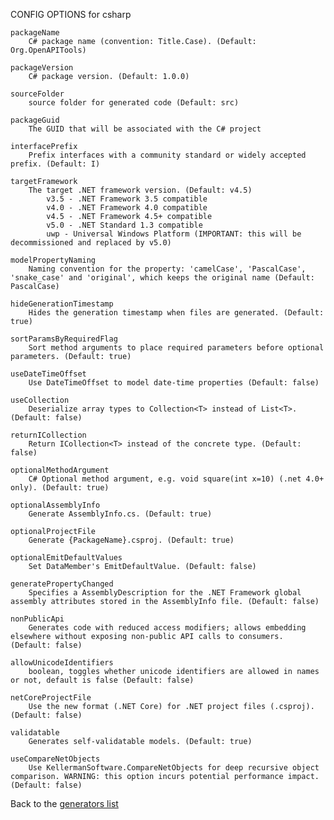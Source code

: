 
CONFIG OPTIONS for csharp

	packageName
	    C# package name (convention: Title.Case). (Default: Org.OpenAPITools)

	packageVersion
	    C# package version. (Default: 1.0.0)

	sourceFolder
	    source folder for generated code (Default: src)

	packageGuid
	    The GUID that will be associated with the C# project

	interfacePrefix
	    Prefix interfaces with a community standard or widely accepted prefix. (Default: I)

	targetFramework
	    The target .NET framework version. (Default: v4.5)
	        v3.5 - .NET Framework 3.5 compatible
	        v4.0 - .NET Framework 4.0 compatible
	        v4.5 - .NET Framework 4.5+ compatible
	        v5.0 - .NET Standard 1.3 compatible
	        uwp - Universal Windows Platform (IMPORTANT: this will be decommissioned and replaced by v5.0)

	modelPropertyNaming
	    Naming convention for the property: 'camelCase', 'PascalCase', 'snake_case' and 'original', which keeps the original name (Default: PascalCase)

	hideGenerationTimestamp
	    Hides the generation timestamp when files are generated. (Default: true)

	sortParamsByRequiredFlag
	    Sort method arguments to place required parameters before optional parameters. (Default: true)

	useDateTimeOffset
	    Use DateTimeOffset to model date-time properties (Default: false)

	useCollection
	    Deserialize array types to Collection<T> instead of List<T>. (Default: false)

	returnICollection
	    Return ICollection<T> instead of the concrete type. (Default: false)

	optionalMethodArgument
	    C# Optional method argument, e.g. void square(int x=10) (.net 4.0+ only). (Default: true)

	optionalAssemblyInfo
	    Generate AssemblyInfo.cs. (Default: true)

	optionalProjectFile
	    Generate {PackageName}.csproj. (Default: true)

	optionalEmitDefaultValues
	    Set DataMember's EmitDefaultValue. (Default: false)

	generatePropertyChanged
	    Specifies a AssemblyDescription for the .NET Framework global assembly attributes stored in the AssemblyInfo file. (Default: false)

	nonPublicApi
	    Generates code with reduced access modifiers; allows embedding elsewhere without exposing non-public API calls to consumers. (Default: false)

	allowUnicodeIdentifiers
	    boolean, toggles whether unicode identifiers are allowed in names or not, default is false (Default: false)

	netCoreProjectFile
	    Use the new format (.NET Core) for .NET project files (.csproj). (Default: false)

	validatable
	    Generates self-validatable models. (Default: true)

	useCompareNetObjects
	    Use KellermanSoftware.CompareNetObjects for deep recursive object comparison. WARNING: this option incurs potential performance impact. (Default: false)

Back to the [generators list](README.md)
